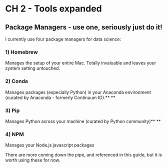 # CH 2 - **Tools expanded**

## **Package Managers - use one, seriously just do it!**

I currently use four package managers for data science:    

### 1\) **Homebrew**

Manages the setup of your entire Mac. Totally invaluable and leaves your system setting untouched. 

### 2\) **Conda**

Manages packages \(especially Python\) in your Anaconda environment \(curated by Anaconda - formerly Continuum IO\).**    **

### 3\) **Pip**

Manages Python across your machine \(curated by Python community\)**    **

### 4\) **NPM**

Manages your Node.js javascript packages

There are more coming down the pipe, and referenced in this guide, but it is worth using these for now.

